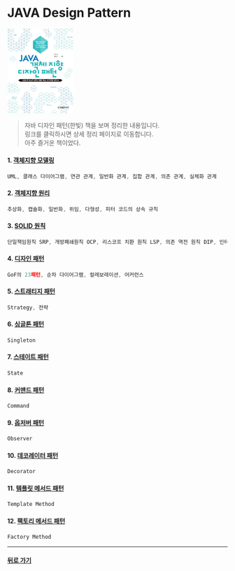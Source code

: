 JAVA Design Pattern
===
<img width="30%" height="30%" src="../img/java_designpattern.jpg"></img>

>자바 디자인 패턴(한빛) 책을 보며 정리한 내용입니다.<br/>
>링크를 클릭하시면 상세 정리 페이지로 이동합니다. <br/>
>아주 즐거운 책이었다.

#### 1. [객체지향 모델링](http://1ilsang.blog.me/221104669002)
```javascript
UML, 클래스 다이어그램, 연관 관계, 일반화 관계, 집합 관계, 의존 관계, 실체화 관계
```

#### 2. [객체지향 원리](http://1ilsang.blog.me/221105550475)
```javascript
추상화, 캡슐화, 일반화, 위임, 다형성, 피터 코드의 상속 규칙
```

#### 3. [SOLID 원칙](http://1ilsang.blog.me/221105781167)
```javascript
단일책임원칙 SRP, 개방폐쇄원칙 OCP, 리스코프 치환 원칙 LSP, 의존 역전 원칙 DIP, 인터페이스 분리 원칙 ISP
```

#### 4. [디자인 패턴](http://1ilsang.blog.me/221119207865)
```javascript
GoF의 23패턴, 순차 다이어그램, 컬레보레이션, 어커런스
```

#### 5. [스트래티지 패턴](http://1ilsang.blog.me/221119257326)
```javascript
Strategy, 전략
```

#### 6. [싱글톤 패턴](http://1ilsang.blog.me/221149881492)
```javascript
Singleton
```

#### 7. [스테이트 패턴](http://1ilsang.blog.me/221149951222)
```javascript
State
```

#### 8. [커맨드 패턴](http://1ilsang.blog.me/221150696602)
```javascript
Command
```

#### 9. [옵저버 패턴](http://1ilsang.blog.me/221150802437)
```javascript
Observer
```

#### 10. [데코레이터 패턴](http://1ilsang.blog.me/221151262547)
```javascript
Decorator
```

#### 11. [템플릿 메서드 패턴](http://1ilsang.blog.me/221159883959)
```javascript
Template Method
```

#### 12. [팩토리 메서드 패턴](http://1ilsang.blog.me/221160033644)
```javascript
Factory Method
```

- - -
#### [뒤로 가기](./../../..)

